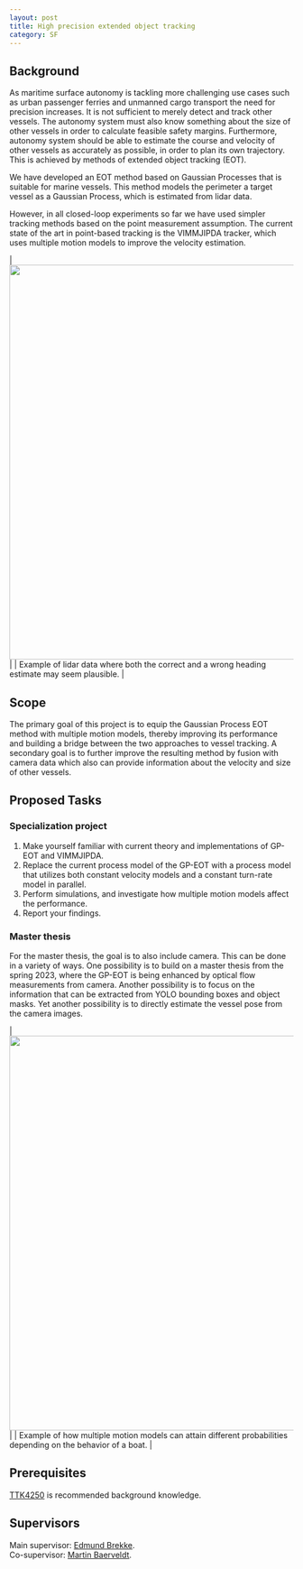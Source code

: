 ```yaml
---
layout: post
title: High precision extended object tracking
category: SF
---
```

## Background

As maritime surface autonomy is tackling more challenging use cases such as urban passenger ferries and unmanned cargo transport the need for precision increases. It is not sufficient to merely detect and track other vessels. 
The autonomy system must also know something about the size of other vessels in order to calculate feasible safety margins. 
Furthermore, autonomy system should be able to estimate the course and velocity of other vessels as accurately as possible, in order to plan its own trajectory. This is achieved by methods of extended object tracking (EOT). 

We have developed an EOT method based on Gaussian Processes that is suitable for marine vessels. This method models the perimeter a target vessel as a Gaussian Process, which is estimated from lidar data. 

However, in all closed-loop experiments so far we have used simpler tracking methods based on the point measurement assumption. The current state of the art in point-based tracking is the VIMMJIPDA tracker, which uses multiple motion models to improve the velocity estimation. 


|<img src="{{site.url}}/assets/headingests.png" width="700"> | 
| Example of lidar data where both the correct and a wrong heading estimate may seem plausible. |


## Scope


The primary goal of this project is to equip the Gaussian Process EOT method with multiple motion models, thereby improving its performance and building a bridge between the two approaches to vessel tracking. A secondary goal is to further improve the resulting method by fusion with camera data which also can provide information about the velocity and size of other vessels.



## Proposed Tasks
### Specialization project
1. Make yourself familiar with current theory and implementations of GP-EOT and VIMMJIPDA. 
2. Replace the current process model of the GP-EOT with a process model that utilizes both constant velocity models and a constant turn-rate model in parallel. 
3. Perform simulations, and investigate how multiple motion models affect the performance. 
4. Report your findings. 

### Master thesis

For the master thesis, the goal is to also include camera. This can be done in a variety of ways. One possibility is to build on a master thesis from the spring 2023, where the GP-EOT is being enhanced by optical flow measurements from camera. 
Another possibility is to focus on the information that can be extracted from YOLO bounding boxes and object masks. 
Yet another possibility is to directly estimate the vessel pose from the camera images. 


|<img src="{{site.url}}/assets/modelprobs.png" width="700"> | 
| Example of how multiple motion models can attain different probabilities depending on the behavior of a boat. |

## Prerequisites
[TTK4250](https://www.ntnu.no/studier/emner/TTK4250#tab=omEmnet) is recommended background knowledge. 


## Supervisors
Main supervisor: [Edmund Brekke](http://www.ntnu.no/ansatte/edmund.brekke).<br>
Co-supervisor: [Martin Baerveldt](https://www.ntnu.no/ansatte/martin.baerveldt).<br>

